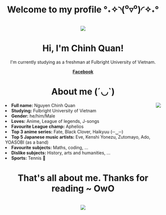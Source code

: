 <body>
<h1 align="center"> Welcome to my profile °˖✧◝(⁰▿⁰)◜✧˖° </h1>
<br>
<div align="center">
<img src="https://media.tenor.com/iQ-tmMIKsSkAAAAC/yo-dayo-nakiri.gif">
</div>
<h1 align="center">Hi, I'm Chinh Quan</a>!</h1>
<p align="center">
</p>
<p align="center"> I'm currently studying as a freshman at Fulbright University of Vietnam.</p>
<p align="center">
  <strong><a href="https://www.facebook.com/nguyen.chinhquan.58/">Facebook</a></strong> 
</p>
<h1 align="center"> About me (´◡`) </h1>
  <div align="center">
<img src="https://media.tenor.com/DMqYFtgoiMQAAAAC/bocchi-the-rock-nijika-ijichi.gif" align="right">
  </div>
<li>
<b>Full name:</b> Nguyen Chinh Quan
</li>
<li>
<b>Studying:</b> Fulbright University of Vietnam
</li>
<li>
<b>Gender:</b> he/him/Male
</li>
<li>
<b>Loves:</b> Anime, League of legends, J-songs
</li>
<li>
<b>Favourite League champ:</b> Aphelios
</li>
<li>
<b>Top 3 anime series:</b> Fate, Black Clover, Haikyuu (─‿─)
</li>
<li>
<b>Top 5 Japanese music artists:</b> Eve, Kenshi Yonezu, Zutomayo, Ado, YOASOBI (as a band) 
</li>
<li>
<b>Favourite subjects:</b> Maths, coding, ...
</li>
<li>
<b>Dislike subjects:</b> History, arts and humanities, ... 
</li>
<li>
<b>Sports:</b> Tennis 🎾
</li>
</p>
<h1 align="center"> That's all about me. Thanks for reading ~ OwO </h1>
<br>
<div align="center">
<img src="https://i.pinimg.com/originals/d8/9f/4e/d89f4e66f677c92a6f3e330dbfcc1baa.gif">
</div>
